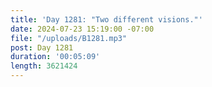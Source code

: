 ```yaml
---
title: 'Day 1281: "Two different visions."'
date: 2024-07-23 15:19:00 -07:00
file: "/uploads/B1281.mp3"
post: Day 1281
duration: '00:05:09'
length: 3621424
---
```


